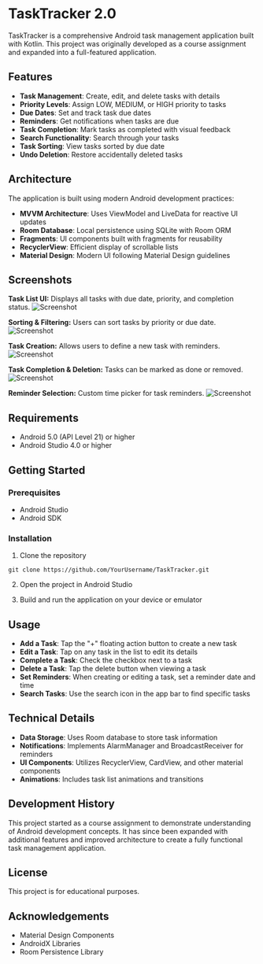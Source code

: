# TaskTracker 2.0

TaskTracker is a comprehensive Android task management application built with Kotlin. This project was originally developed as a course assignment and expanded into a full-featured application.

## Features

- **Task Management**: Create, edit, and delete tasks with details
- **Priority Levels**: Assign LOW, MEDIUM, or HIGH priority to tasks
- **Due Dates**: Set and track task due dates
- **Reminders**: Get notifications when tasks are due
- **Task Completion**: Mark tasks as completed with visual feedback
- **Search Functionality**: Search through your tasks
- **Task Sorting**: View tasks sorted by due date
- **Undo Deletion**: Restore accidentally deleted tasks

## Architecture

The application is built using modern Android development practices:

- **MVVM Architecture**: Uses ViewModel and LiveData for reactive UI updates
- **Room Database**: Local persistence using SQLite with Room ORM
- **Fragments**: UI components built with fragments for reusability
- **RecyclerView**: Efficient display of scrollable lists
- **Material Design**: Modern UI following Material Design guidelines

## Screenshots

**Task List UI:** Displays all tasks with due date, priority, and completion status. ![Screenshot](https://github.com/CJ020328/TaskTrackerApp/blob/main/TTAScreenShot/TTA_img1.png)

**Sorting & Filtering:** Users can sort tasks by priority or due date. ![Screenshot](https://github.com/CJ020328/TaskTrackerApp/blob/main/TTAScreenShot/TTA_img2.png)

**Task Creation:** Allows users to define a new task with reminders. ![Screenshot](https://github.com/CJ020328/TaskTrackerApp/blob/main/TTAScreenShot/TTA_img3.png)

**Task Completion & Deletion:** Tasks can be marked as done or removed. ![Screenshot](https://github.com/CJ020328/TaskTrackerApp/blob/main/TTAScreenShot/TTA_img4.png)

**Reminder Selection:** Custom time picker for task reminders. ![Screenshot](https://github.com/CJ020328/TaskTrackerApp/blob/main/TTAScreenShot/TTA_img5.png)

## Requirements

- Android 5.0 (API Level 21) or higher
- Android Studio 4.0 or higher

## Getting Started

### Prerequisites

- Android Studio
- Android SDK

### Installation

1. Clone the repository
```
git clone https://github.com/YourUsername/TaskTracker.git
```

2. Open the project in Android Studio

3. Build and run the application on your device or emulator

## Usage

- **Add a Task**: Tap the "+" floating action button to create a new task
- **Edit a Task**: Tap on any task in the list to edit its details
- **Complete a Task**: Check the checkbox next to a task
- **Delete a Task**: Tap the delete button when viewing a task
- **Set Reminders**: When creating or editing a task, set a reminder date and time
- **Search Tasks**: Use the search icon in the app bar to find specific tasks

## Technical Details

- **Data Storage**: Uses Room database to store task information
- **Notifications**: Implements AlarmManager and BroadcastReceiver for reminders
- **UI Components**: Utilizes RecyclerView, CardView, and other material components
- **Animations**: Includes task list animations and transitions

## Development History

This project started as a course assignment to demonstrate understanding of Android development concepts. It has since been expanded with additional features and improved architecture to create a fully functional task management application.

## License

This project is for educational purposes.

## Acknowledgements

- Material Design Components
- AndroidX Libraries
- Room Persistence Library 
